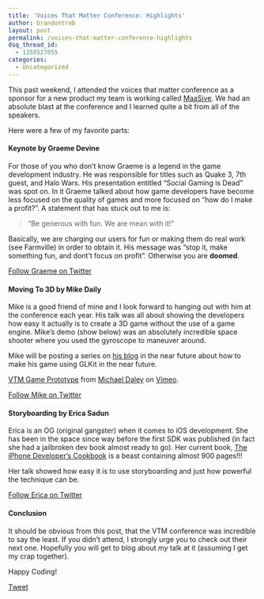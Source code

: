 ```yaml
---
title: 'Voices That Matter Conference: Highlights'
author: brandontreb
layout: post
permalink: /voices-that-matter-conference-highlights
dsq_thread_id:
  - 1358527055
categories:
  - Uncategorized
---
```

This past weekend, I attended the voices that matter conference as a sponsor for a new product my team is working called [MaaSive][1]. We had an absolute blast at the conference and I learned quite a bit from all of the speakers.

Here were a few of my favorite parts:

#### Keynote by Graeme Devine

For those of you who don&#8217;t know Graeme is a legend in the game development industry. He was responsible for titles such as Quake 3, 7th guest, and Halo Wars. His presentation entitled &#8220;Social Gaming is Dead&#8221; was spot on. In it Graeme talked about how game developers have become less focused on the quality of games and more focused on &#8220;how do I make a profit?&#8221;. A statement that has stuck out to me is:

> &#8220;Be generous with fun. We are mean with it!&#8221; 

Basically, we are charging our users for fun or making them do real work (see Farmville) in order to obtain it. His message was &#8220;stop it, make something fun, and dont&#8217;t focus on profit&#8221;. Otherwise you are **doomed**.

[Follow Graeme on Twitter][2]

#### Moving To 3D by Mike Daily

Mike is a good friend of mine and I look forward to hanging out with him at the conference each year. His talk was all about showing the developers how easy it actually is to create a 3D game without the use of a game engine. Mike&#8217;s demo (show below) was an absolutely incredible space shooter where you used the gyroscope to maneuver around.

Mike will be posting a series on [his blog][3] in the near future about how to make his game using GLKit in the near future.



[VTM Game Prototype][4] from [Michael Daley][5] on [Vimeo][6].

[Follow Mike on Twitter][7]

#### Storyboarding by Erica Sadun

Erica is an OG (original gangster) when it comes to iOS development. She has been in the space since way before the first SDK was published (in fact she had a jailbroken dev book almost ready to go). Her current book, [The iPhone Developer&#8217;s Cookbook][8] is a beast containing almost 900 pages!!!

Her talk showed how easy it is to use storyboarding and just how powerful the technique can be.

[Follow Erica on Twitter][9]

#### Conclusion

It should be obvious from this post, that the VTM conference was incredible to say the least. If you didn&#8217;t attend, I strongly urge you to check out their next one. Hopefully you will get to blog about *my* talk at it (assuming I get my crap together).

Happy Coding!

<div style="">
  <a href="http://twitter.com/share" class="twitter-share-button" data-count="horizontal" data-text="Voices That Matter Conference: Highlights" data-url="http://brandontreb.com/voices-that-matter-conference-highlights"  data-via="brandontreb" data-related="brandontreb:">Tweet</a>
</div>

 [1]: http://maasive.co
 [2]: https://twitter.com/#!/zaphodgjd
 [3]: http://www.71squared.com/
 [4]: http://vimeo.com/31690099
 [5]: http://vimeo.com/michaeldaley
 [6]: http://vimeo.com
 [7]: https://twitter.com/#!/mikedaley
 [8]: http://www.amazon.com/iPhone-Developers-Cookbook-Building-Applications/dp/0321659570
 [9]: https://twitter.com/#!/ericasadun